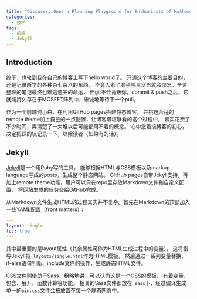 ```yaml
---
title: "Discovery One: a Planning Playground for Enthusiasts of Mathematics, Physics, as well as Computer Science"
categories:
  - 技术
tags:
  - 前端
  - Jekyll
---
```


## Introduction

终于，也轮到我在自己的博客上写下hello world了。
开通这个博客的主要目的，还是记录所学的各种杂七杂八的东西，
毕竟人老了脑子隔三岔五就会淡忘，辛苦整理的笔记最终也难逃遗失的命运，
但git不会背叛你，commit & push之后，它就能持久存在于MOSFET阵列中，忠诚地等待下一个pull。

作为一个前端纯小白，在利用GitHub pages搭建静态博客，
并挑选合适的remote theme加上自己的一点配置，让博客堪堪够看的这个过程中，
着实花费了不少时间，弄清楚了一大堆以后可能都用不着的概念。
心中念着搞博客的初心，决定把踩的坑记录一下，以飨读者（如果有的话）。

## Jekyll

[Jekyll](https://jekyllrb.com/)是一个用Ruby写的工具，
能够根据HTML与CSS模板以及markup language写成的posts，生成整个静态网站。
GitHub pages自带Jekyll支持，再加上remote theme功能，用户可以只在repo里存放Markdown文件和自定义配置，
将网站生成的任务交给GitHub完成。

从Markdown文件生成HTML的过程其实并不复杂。首先在Markdown的顶部加入一些YAML配置（front matters）：
```yaml
---
layout: single
toc: true
---
```
其中最重要的是layout属性（其余属性可作为HTML生成过程中的变量），
这将指导Jekyll把`_layouts/single.html`作为HTML模板，
然后通过一系列变量替换、if-else语句判断、include文件的操作，生成静态HTML文件。

CSS文件则借助于[Sass](https://sass-lang.com/)，粗略地讲，可以认为这是一个CSS的模板，
有着变量、包含、展开、函数计算等功能。
相关的Sass文件都放在`_sass`下，经过编译生成单一的`min.css`文件会被放置在每一个静态网页中。
